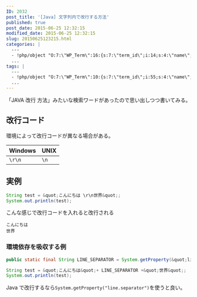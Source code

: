 ```yaml
---
ID: 2032
post_title: '[Java] 文字列内で改行する方法'
published: true
post_date: 2015-06-25 12:32:15
modified_date: 2015-06-25 12:32:15
slug: 20150625123215.html
categories: |
  ---
  - !php/object "O:7:\"WP_Term\":16:{s:7:\"term_id\";i:14;s:4:\"name\";s:15:\"\u30D7\u30ED\u30B0\u30E9\u30E0\";s:4:\"slug\";s:7:\"program\";s:10:\"term_group\";i:0;s:16:\"term_taxonomy_id\";i:14;s:8:\"taxonomy\";s:8:\"category\";s:11:\"description\";s:0:\"\";s:6:\"parent\";i:0;s:5:\"count\";i:121;s:6:\"filter\";s:3:\"raw\";s:6:\"cat_ID\";i:14;s:14:\"category_count\";i:121;s:20:\"category_description\";s:0:\"\";s:8:\"cat_name\";s:15:\"\u30D7\u30ED\u30B0\u30E9\u30E0\";s:17:\"category_nicename\";s:7:\"program\";s:15:\"category_parent\";i:0;}"
  ...
tags: |
  ---
  - !php/object "O:7:\"WP_Term\":10:{s:7:\"term_id\";i:55;s:4:\"name\";s:4:\"Java\";s:4:\"slug\";s:4:\"java\";s:10:\"term_group\";i:0;s:16:\"term_taxonomy_id\";i:56;s:8:\"taxonomy\";s:8:\"post_tag\";s:11:\"description\";s:0:\"\";s:6:\"parent\";i:0;s:5:\"count\";i:13;s:6:\"filter\";s:3:\"raw\";}"
  ...
---
```

「JAVA 改行 方法」みたいな検索ワードがあったので思い出しつつ書いてみる。
<!--more-->

## 改行コード

環境によって改行コードが異なる場合がある。

| Windows | UNIX |
| --- | --- |
| `\r\n` | `\n` |


## 実例

```java
String test = &quot;こんにちは \r\n世界&quot;;
System.out.println(test);
```

こんな感じで改行コードを入れると改行される

```
こんにちは
世界
```

### 環境依存を吸収する例

```java
public static final String LINE_SEPARATOR = System.getProperty(&quot;line.separator&quot;);

String test = &quot;こんにちは&quot;+ LINE_SEPARATOR +&quot;世界&quot;;
System.out.println(test);
```

Java で改行するなら`System.getProperty("line.separator")`を使うと良い。
